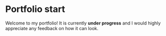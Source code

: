 # Portfolio start
Welcome to my portfolio! It is currently **under progress** and I would highly appreciate any feedback on how it can look.

